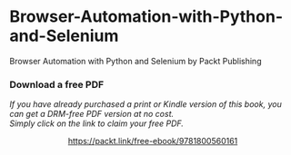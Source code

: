 # Browser-Automation-with-Python-and-Selenium
Browser Automation with Python and Selenium by Packt Publishing
### Download a free PDF

 <i>If you have already purchased a print or Kindle version of this book, you can get a DRM-free PDF version at no cost.<br>Simply click on the link to claim your free PDF.</i>
<p align="center"> <a href="https://packt.link/free-ebook/9781800560161">https://packt.link/free-ebook/9781800560161 </a> </p>